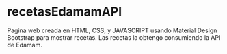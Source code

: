 # recetasEdamamAPI
Pagina web creada en HTML, CSS, y JAVASCRIPT usando Material Design Bootstrap para mostrar recetas. Las recetas la obtengo consumiendo la API de Edamam.


